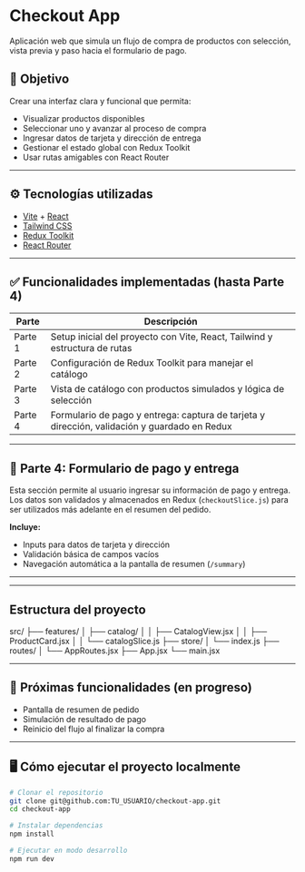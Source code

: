 # Checkout App

Aplicación web que simula un flujo de compra de productos con selección, vista previa y paso hacia el formulario de pago.

## 🧠 Objetivo

Crear una interfaz clara y funcional que permita:

- Visualizar productos disponibles
- Seleccionar uno y avanzar al proceso de compra
- Ingresar datos de tarjeta y dirección de entrega
- Gestionar el estado global con Redux Toolkit
- Usar rutas amigables con React Router

---

## ⚙️ Tecnologías utilizadas

- [Vite](https://vitejs.dev/) + [React](https://reactjs.org/)
- [Tailwind CSS](https://tailwindcss.com/)
- [Redux Toolkit](https://redux-toolkit.js.org/)
- [React Router](https://reactrouter.com/)

---

## ✅ Funcionalidades implementadas (hasta Parte 4)

| Parte        | Descripción                                                                 |
|--------------|------------------------------------------------------------------------------|
| Parte 1      | Setup inicial del proyecto con Vite, React, Tailwind y estructura de rutas |
| Parte 2      | Configuración de Redux Toolkit para manejar el catálogo                    |
| Parte 3      | Vista de catálogo con productos simulados y lógica de selección            |
| Parte 4      | Formulario de pago y entrega: captura de tarjeta y dirección, validación y guardado en Redux |

---

## 🧾 Parte 4: Formulario de pago y entrega

Esta sección permite al usuario ingresar su información de pago y entrega.  
Los datos son validados y almacenados en Redux (`checkoutSlice.js`) para ser utilizados más adelante en el resumen del pedido.

**Incluye:**
- Inputs para datos de tarjeta y dirección
- Validación básica de campos vacíos
- Navegación automática a la pantalla de resumen (`/summary`)

---
---

## Estructura del proyecto

src/ 
├── features/ │ 
├── catalog/ │ 
│ ├── CatalogView.jsx │ 
│ ├── ProductCard.jsx │ 
│ └── catalogSlice.js ├── store/ 
│ └── index.js 
├── routes/ 
│ └── AppRoutes.jsx 
├── App.jsx 
└── main.jsx

---
## 🧪 Próximas funcionalidades (en progreso)

- Pantalla de resumen de pedido
- Simulación de resultado de pago
- Reinicio del flujo al finalizar la compra

---

## 🖥️ Cómo ejecutar el proyecto localmente

```bash
# Clonar el repositorio
git clone git@github.com:TU_USUARIO/checkout-app.git
cd checkout-app

# Instalar dependencias
npm install

# Ejecutar en modo desarrollo
npm run dev
